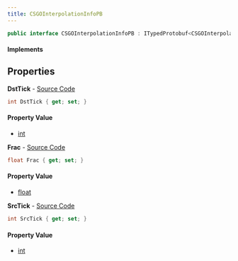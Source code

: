 ```yaml
---
title: CSGOInterpolationInfoPB
---
```


```csharp
public interface CSGOInterpolationInfoPB : ITypedProtobuf<CSGOInterpolationInfoPB>, INativeHandle
```

#### Implements

## Properties

**DstTick** - [Source Code](https://github.com/swiftly-solution/swiftlys2/blob/master/managed/src/SwiftlyS2.Generated/Protobufs/Interfaces/CSGOInterpolationInfoPB.cs#L16)

```csharp
int DstTick { get; set; }
```

#### Property Value

- [int](https://learn.microsoft.com/dotnet/api/system.int32)

**Frac** - [Source Code](https://github.com/swiftly-solution/swiftlys2/blob/master/managed/src/SwiftlyS2.Generated/Protobufs/Interfaces/CSGOInterpolationInfoPB.cs#L19)

```csharp
float Frac { get; set; }
```

#### Property Value

- [float](https://learn.microsoft.com/dotnet/api/system.single)

**SrcTick** - [Source Code](https://github.com/swiftly-solution/swiftlys2/blob/master/managed/src/SwiftlyS2.Generated/Protobufs/Interfaces/CSGOInterpolationInfoPB.cs#L13)

```csharp
int SrcTick { get; set; }
```

#### Property Value

- [int](https://learn.microsoft.com/dotnet/api/system.int32)

